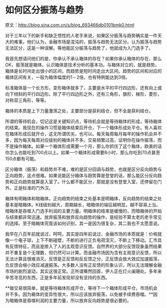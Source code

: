# 如何区分振荡与趋势

原文：http://blog.sina.com.cn/s/blog_693466db0101bmk0.html


对于三年以下的新手和缺乏悟性的人老手来说，如果区分振荡与趋势确实是一件天大的难事。他们认为，金融市场是混沌的，振荡与趋势无法区分。认为振荡与趋势无法区分，这是一种误解。等他能区分振荡与趋势了，他就成为入门选手了。

我首先想请问他们的是，你承认不承认箱体的存在？如果你承认箱体的存在，那么OK，振荡就是箱体。认识箱体是技术分析的基本功。与箱体对立的，就是趋势。箱体是长时间走出很小的区间，而趋势是短时间走出大区间。趋势的区间和对应的箱体区间有关，一般为箱体幅度的1－2倍，也有特例能达到3倍。

标准箱体是一个长方形，变形箱体就多了，主要是水平的平行四边形，还有向上或向下倾斜的平行四边形。除了平行四边形之外，还有三角形，旗形，梯形，菱形，对称双三角形，等等。

箱体的本质是上下力量激荡之处，主要部分是获利结仓，但不全是获利结仓。

所谓的等待机会，切记这是关键知识点，等待机会就是等待箱体的形成，等待箱体的结束。我现在的操作习惯是箱体结束后开仓，下一个箱体形成处平仓。有人喜欢在箱体形成后就开仓，这无所谓优劣，也可以。每天每周每月每年的操作机会并不多，因为每天每周对应级别的箱体并不多。交易频繁过高，证明你在操作振荡，而不是操作箱体。如果一个箱体形成需要一个月，那么你抓住了这个箱体，欧美的话你怎么也能吃到700点以上。如果一个箱体形成需要8小时，那么你吃到70点甚至150点都有可能。

区分箱体（振荡）和趋势并不难，难的是区分回调与趋势，也就是区分反向趋势与正向趋势，这点很难。如果说能区分箱体与趋势算是登堂的话，那么能区分反向趋势和正向趋势就算是入室了。什么都不能区分，那就是没有登堂入室，还停留在门外，正是标准的门外汉。

箱体有明箱体和暗箱体。正向趋势的结束之处基本是明箱体，反向趋势的结束之处基本是暗箱体。K线级别越大，周期越长，暗箱体的端征越明显，越不容易上当。暗箱体是吞噬入门选手利润的主要力量。明箱体的结束是缓慢的，而暗箱体的开始与结束都非常迅速。放弃振荡和放弃反向趋势的操作，是经验不算太老的老手常见的选择。至于暗箱体究竟该如何识别，其一是因为很复杂，其二我也不太愿意说。

我早在八百年前就说过，呵呵，其实是四年前说过，金融市场的本质就是：价格就像一个电子球，上下不断碰壁，不断的进行正负电荷涅灭，不断上下移动。汇市具有反馈特征，而且是掺入了人的主观意识反馈。自然界的大部分反馈现象虽然结果并不重复是个无理数，但仍然可以计算。而金融市场因为含有主观意识反馈，所以无法计算且很难消灭。反馈是正反馈和反反馈之分，正反馈会放大效应加速振荡，负反馈会缩小效应减速振荡。大多数人没有正反馈的形象认识，所以无法理解金融市场的剧烈波动，其实这很正常。正所谓蓦然回首，伊人正在灯火阑珊处。多年来辛苦寻觅的东西，正是多年前发现却没有坚持的东西。

**做交易很简单，就是等待箱体形成开仓，等待下一个箱体形成平仓，市场机会并不多。因为箱体的变异性很大，所以应该放弃振荡，以免被手续费吞噬。**因为暗箱体是吞噬利润的主要力量，所以放弃反向趋势是很必要的。

